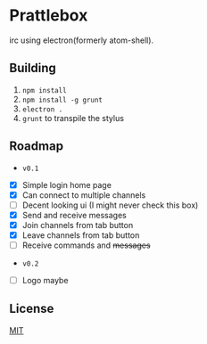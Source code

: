 # Prattlebox
irc using electron(formerly atom-shell).

## Building
1. `npm install`
2. `npm install -g grunt`
3. `electron .`
4. `grunt` to transpile the stylus

## Roadmap
 * `v0.1`
  * [x] Simple login home page
  * [x] Can connect to multiple channels
  * [ ] Decent looking ui (I might never check this box)
  * [x] Send and receive messages
  * [x] Join channels from tab button
  * [x] Leave channels from tab button
  * [ ] Receive commands and ~~messages~~

 * `v0.2`
  * [ ] Logo maybe

## License
[MIT](http://opensource.org/licenses/MIT)
